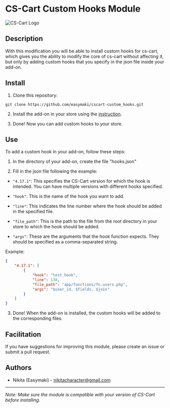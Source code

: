 # CS-Cart Custom Hooks Module

![CS-Cart Logo](https://www.cs-cart.ru/shopping-cart/free/images/logos/cscart_logo_color@2x.png)

## Description

With this modification you will be able to install custom hooks for cs-cart, which gives you the ability to modify the core of cs-cart without affecting it, but only by adding custom hooks that you specify in the json file inside your add-on.

## Install

1. Clone this repository:

```
git clone https://github.com/easymaki/cscart-custom_hooks.git
```
2. Install the add-on in your store using the [instruction](https://docs.cs-cart.com/latest/user_guide/addons/1manage_addons.html).

4. Done! Now you can add custom hooks to your store.

## Use

To add a custom hook in your add-on, follow these steps:

1. In the directory of your add-on, create the file "hooks.json"

2. Fill in the json file following the example:

- `"4.17.1"`: This specifies the CS-Cart version for which the hook is intended. You can have multiple versions with different hooks specified.

- `"hook"`: This is the name of the hook you want to add.

- `"line"`: This indicates the line number where the hook should be added in the specified file.

- `"file_path"`: This is the path to the file from the root directory in your store to which the hook should be added.

- `"args"`: These are the arguments that the hook function expects. They should be specified as a comma-separated string.

Example:

```json
{
    "4.17.1": [
        {
            "hook": "test_hook",
            "line": 138,
            "file_path": "app/functions/fn.users.php",
            "args": "$user_id, $fields, $join"
        }
    ]
}

```

3. Done! When the add-on is installed, the custom hooks will be added to the corresponding files.

## Facilitation

If you have suggestions for improving this module, please create an issue or submit a pull request.

## Authors

- Nikita (Easymaki) - nikitacharacter@gmail.com
  
---

*Note: Make sure the module is compatible with your version of CS-Cart before installing.*
